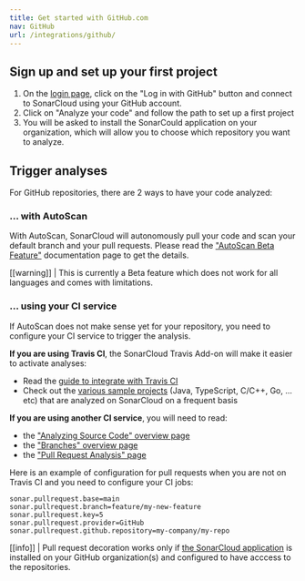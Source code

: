 ```yaml
---
title: Get started with GitHub.com
nav: GitHub
url: /integrations/github/
---
```


## Sign up and set up your first project

1. On the [login page](/#sonarcloud#/sessions/new), click on the "Log in with GitHub" button and connect to SonarCloud using your GitHub account.
2. Click on "Analyze your code" and follow the path to set up a first project
3. You will be asked to install the SonarCould application on your organization, which will allow you to choose which
   repository you want to analyze.

## Trigger analyses

For GitHub repositories, there are 2 ways to have your code analyzed:

### ... with AutoScan

With AutoScan, SonarCloud will autonomously pull your code and scan your default branch and your pull requests.
Please read the ["AutoScan Beta Feature"](/autoscan/) documentation page to get the details.

[[warning]]
| This is currently a Beta feature which does not work for all languages and comes with limitations. 

### ... using your CI service

If AutoScan does not make sense yet for your repository, you need to configure your CI service to trigger the analysis.

**If you are using Travis CI**, the SonarCloud Travis Add-on will make it easier to activate analyses:

* Read the [guide to integrate with Travis CI](https://docs.travis-ci.com/user/sonarcloud/)
* Check out the [various sample projects](https://github.com/SonarSource/sonarcloud_examples) (Java, TypeScript, C/C++, Go, ... etc) that are analyzed on SonarCloud on a frequent basis

**If you are using another CI service**, you will need to read:

* the ["Analyzing Source Code" overview page](/analysis/overview/)
* the ["Branches" overview page](/branches/overview/)
* the ["Pull Request Analysis" page](/analysis/pull-request/)

Here is an example of configuration for pull requests when you are not on Travis CI and you need to configure your CI jobs:
```
sonar.pullrequest.base=main
sonar.pullrequest.branch=feature/my-new-feature
sonar.pullrequest.key=5
sonar.pullrequest.provider=GitHub
sonar.pullrequest.github.repository=my-company/my-repo
```

[[info]]
| Pull request decoration works only if [the SonarCloud application](https://github.com/apps/sonarcloud) is installed on your GitHub organization(s) and configured to have acccess to the repositories.
